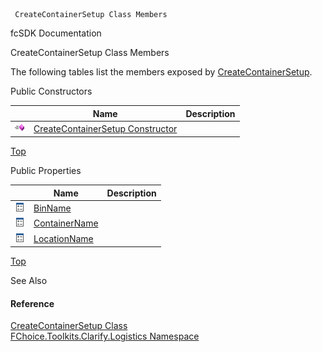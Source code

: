 ﻿     CreateContainerSetup Class Members                                                   

fcSDK Documentation

CreateContainerSetup Class Members

The following tables list the members exposed by [CreateContainerSetup](FChoice.Toolkits.Clarify~FChoice.Toolkits.Clarify.Logistics.CreateContainerSetup.md).

Public Constructors

|   | Name | Description |
| --- | --- | --- |
| ![Public Constructor](dotnetimages/publicConstructor.png) | [CreateContainerSetup Constructor](FChoice.Toolkits.Clarify~FChoice.Toolkits.Clarify.Logistics.CreateContainerSetup~_ctor.md) |   |

[Top](#top)

Public Properties

|   | Name | Description |
| --- | --- | --- |
| ![Public Property](dotnetimages/publicProperty.png) | [BinName](FChoice.Toolkits.Clarify~FChoice.Toolkits.Clarify.Logistics.CreateContainerSetup~BinName.md) |   |
| ![Public Property](dotnetimages/publicProperty.png) | [ContainerName](FChoice.Toolkits.Clarify~FChoice.Toolkits.Clarify.Logistics.CreateContainerSetup~ContainerName.md) |   |
| ![Public Property](dotnetimages/publicProperty.png) | [LocationName](FChoice.Toolkits.Clarify~FChoice.Toolkits.Clarify.Logistics.CreateContainerSetup~LocationName.md) |   |

[Top](#top)

See Also

#### Reference

[CreateContainerSetup Class](FChoice.Toolkits.Clarify~FChoice.Toolkits.Clarify.Logistics.CreateContainerSetup.md)  
[FChoice.Toolkits.Clarify.Logistics Namespace](FChoice.Toolkits.Clarify~FChoice.Toolkits.Clarify.Logistics_namespace.md)